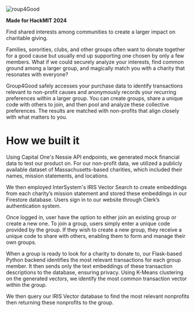 ![roup4Good](https://github.com/user-attachments/assets/c87988a0-ceae-4fe7-b1fc-1b23dc944f80)

**Made for HackMIT 2024**

Find shared interests among communities to create a larger impact on charitable giving.

Families, sororities, clubs, and other groups often want to donate together for a good cause but usually end up supporting one chosen by only a few members. What if we could securely analyze your interests, find common ground among a larger group, and magically match you with a charity that resonates with everyone?

Group4Good safely accesses your purchase data to identify transactions relevant to non-profit causes and anonymously records your recurring preferences within a larger group. You can create groups, share a unique code with others to join, and then pool and analyze these collective preferences. The results are matched with non-profits that align closely with what matters to you.

# How we built it

Using Capital One's Nessie API endpoints, we generated mock financial data to test our product on. For our non-profit data, we utilized a publicly available dataset of 
Massachusetts-based charities, which included their names, mission statements, and locations. 

We then employed InterSystem's IRIS Vector Search to create embeddings from each charity’s mission statement and stored these embeddings in our Firestore database. 
Users sign in to our website through Clerk’s authentication system. 

Once logged in, user have the option to either join an existing group or create a new one.  To join a group, users simply enter a unique code provided by the group. If they wish to create a new group, they receive a unique code to share with others, enabling them to 
form and manage their own groups. 

When a group is ready to look for a charity to donate to, our Flask-based Python backend identifies the most relevant transactions for each group member. It then sends only the text embeddings of these transaction descriptions to the database, ensuring privacy. Using K-Means clustering on the generated vectors, we identify the most common transaction vector within the group. 

We then query our IRIS Vector database to find the most relevant nonprofits then returning these nonprofits to the group.
